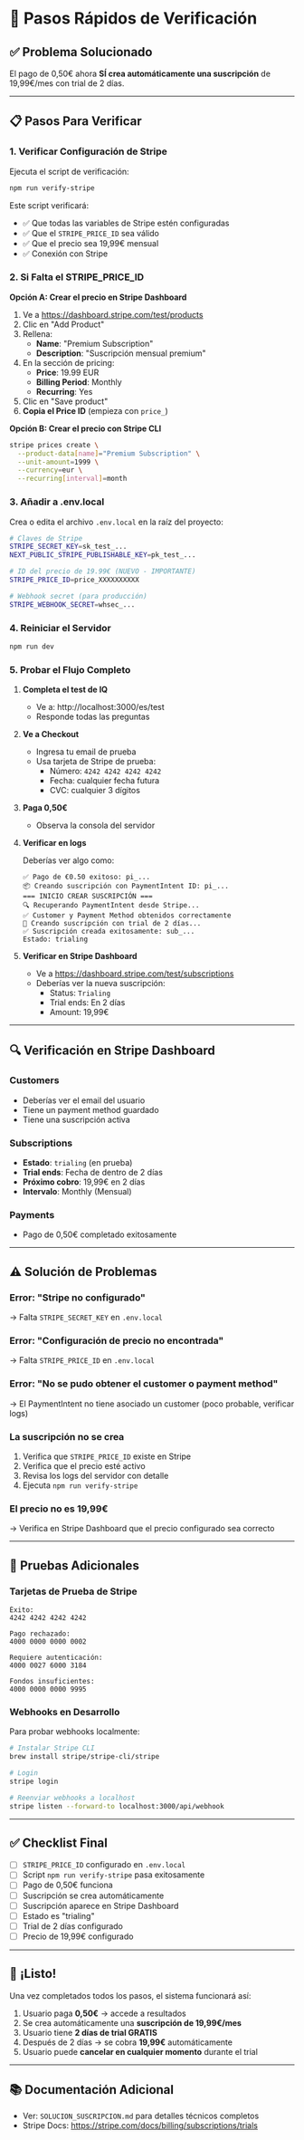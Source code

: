 # 🚀 Pasos Rápidos de Verificación

## ✅ Problema Solucionado

El pago de 0,50€ ahora **SÍ crea automáticamente una suscripción** de 19,99€/mes con trial de 2 días.

---

## 📋 Pasos Para Verificar

### 1. Verificar Configuración de Stripe

Ejecuta el script de verificación:

```bash
npm run verify-stripe
```

Este script verificará:
- ✅ Que todas las variables de Stripe estén configuradas
- ✅ Que el `STRIPE_PRICE_ID` sea válido
- ✅ Que el precio sea 19,99€ mensual
- ✅ Conexión con Stripe

### 2. Si Falta el STRIPE_PRICE_ID

**Opción A: Crear el precio en Stripe Dashboard**

1. Ve a https://dashboard.stripe.com/test/products
2. Clic en "Add Product"
3. Rellena:
   - **Name**: "Premium Subscription"
   - **Description**: "Suscripción mensual premium"
4. En la sección de pricing:
   - **Price**: 19.99 EUR
   - **Billing Period**: Monthly
   - **Recurring**: Yes
5. Clic en "Save product"
6. **Copia el Price ID** (empieza con `price_`)

**Opción B: Crear el precio con Stripe CLI**

```bash
stripe prices create \
  --product-data[name]="Premium Subscription" \
  --unit-amount=1999 \
  --currency=eur \
  --recurring[interval]=month
```

### 3. Añadir a .env.local

Crea o edita el archivo `.env.local` en la raíz del proyecto:

```bash
# Claves de Stripe
STRIPE_SECRET_KEY=sk_test_...
NEXT_PUBLIC_STRIPE_PUBLISHABLE_KEY=pk_test_...

# ID del precio de 19.99€ (NUEVO - IMPORTANTE)
STRIPE_PRICE_ID=price_XXXXXXXXXX

# Webhook secret (para producción)
STRIPE_WEBHOOK_SECRET=whsec_...
```

### 4. Reiniciar el Servidor

```bash
npm run dev
```

### 5. Probar el Flujo Completo

1. **Completa el test de IQ**
   - Ve a: http://localhost:3000/es/test
   - Responde todas las preguntas

2. **Ve a Checkout**
   - Ingresa tu email de prueba
   - Usa tarjeta de Stripe de prueba:
     - Número: `4242 4242 4242 4242`
     - Fecha: cualquier fecha futura
     - CVC: cualquier 3 dígitos

3. **Paga 0,50€**
   - Observa la consola del servidor

4. **Verificar en logs**
   
   Deberías ver algo como:
   
   ```
   ✅ Pago de €0.50 exitoso: pi_...
   📦 Creando suscripción con PaymentIntent ID: pi_...
   === INICIO CREAR SUSCRIPCIÓN ===
   🔍 Recuperando PaymentIntent desde Stripe...
   ✅ Customer y Payment Method obtenidos correctamente
   🚀 Creando suscripción con trial de 2 días...
   ✅ Suscripción creada exitosamente: sub_...
   Estado: trialing
   ```

5. **Verificar en Stripe Dashboard**
   
   - Ve a https://dashboard.stripe.com/test/subscriptions
   - Deberías ver la nueva suscripción:
     - Status: `Trialing`
     - Trial ends: En 2 días
     - Amount: 19,99€

---

## 🔍 Verificación en Stripe Dashboard

### Customers
- Deberías ver el email del usuario
- Tiene un payment method guardado
- Tiene una suscripción activa

### Subscriptions
- **Estado**: `trialing` (en prueba)
- **Trial ends**: Fecha de dentro de 2 días
- **Próximo cobro**: 19,99€ en 2 días
- **Intervalo**: Monthly (Mensual)

### Payments
- Pago de 0,50€ completado exitosamente

---

## ⚠️ Solución de Problemas

### Error: "Stripe no configurado"
→ Falta `STRIPE_SECRET_KEY` en `.env.local`

### Error: "Configuración de precio no encontrada"
→ Falta `STRIPE_PRICE_ID` en `.env.local`

### Error: "No se pudo obtener el customer o payment method"
→ El PaymentIntent no tiene asociado un customer (poco probable, verificar logs)

### La suscripción no se crea
1. Verifica que `STRIPE_PRICE_ID` existe en Stripe
2. Verifica que el precio esté activo
3. Revisa los logs del servidor con detalle
4. Ejecuta `npm run verify-stripe`

### El precio no es 19,99€
→ Verifica en Stripe Dashboard que el precio configurado sea correcto

---

## 📱 Pruebas Adicionales

### Tarjetas de Prueba de Stripe

```
Éxito:
4242 4242 4242 4242

Pago rechazado:
4000 0000 0000 0002

Requiere autenticación:
4000 0027 6000 3184

Fondos insuficientes:
4000 0000 0000 9995
```

### Webhooks en Desarrollo

Para probar webhooks localmente:

```bash
# Instalar Stripe CLI
brew install stripe/stripe-cli/stripe

# Login
stripe login

# Reenviar webhooks a localhost
stripe listen --forward-to localhost:3000/api/webhook
```

---

## ✅ Checklist Final

- [ ] `STRIPE_PRICE_ID` configurado en `.env.local`
- [ ] Script `npm run verify-stripe` pasa exitosamente
- [ ] Pago de 0,50€ funciona
- [ ] Suscripción se crea automáticamente
- [ ] Suscripción aparece en Stripe Dashboard
- [ ] Estado es "trialing"
- [ ] Trial de 2 días configurado
- [ ] Precio de 19,99€ configurado

---

## 🎉 ¡Listo!

Una vez completados todos los pasos, el sistema funcionará así:

1. Usuario paga **0,50€** → accede a resultados
2. Se crea automáticamente una **suscripción de 19,99€/mes**
3. Usuario tiene **2 días de trial GRATIS**
4. Después de 2 días → se cobra **19,99€** automáticamente
5. Usuario puede **cancelar en cualquier momento** durante el trial

---

## 📚 Documentación Adicional

- Ver: `SOLUCION_SUSCRIPCION.md` para detalles técnicos completos
- Stripe Docs: https://stripe.com/docs/billing/subscriptions/trials

